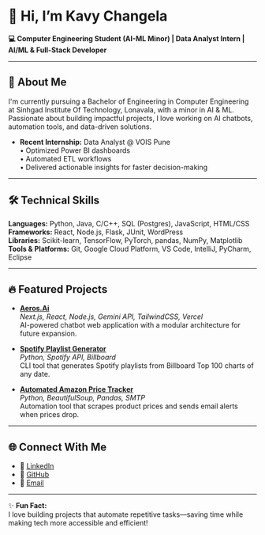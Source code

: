 # 👋 Hi, I’m Kavy Changela

**💻 Computer Engineering Student (AI-ML Minor) | Data Analyst Intern | AI/ML & Full-Stack Developer**

---

## 🚀 About Me

I'm currently pursuing a Bachelor of Engineering in Computer Engineering at Sinhgad Institute Of Technology, Lonavala, with a minor in AI & ML.  
Passionate about building impactful projects, I love working on AI chatbots, automation tools, and data-driven solutions.

- **Recent Internship:** Data Analyst @ VOIS Pune  
  • Optimized Power BI dashboards  
  • Automated ETL workflows  
  • Delivered actionable insights for faster decision-making

---

## 🛠️ Technical Skills

**Languages:** Python, Java, C/C++, SQL (Postgres), JavaScript, HTML/CSS  
**Frameworks:** React, Node.js, Flask, JUnit, WordPress  
**Libraries:** Scikit-learn, TensorFlow, PyTorch, pandas, NumPy, Matplotlib  
**Tools & Platforms:** Git, Google Cloud Platform, VS Code, IntelliJ, PyCharm, Eclipse

---

## 🔥 Featured Projects

- [**Aeros.Ai**](https://github.com/Kavychangela/Aeros.Ai)  
  *Next.js, React, Node.js, Gemini API, TailwindCSS, Vercel*  
  AI-powered chatbot web application with a modular architecture for future expansion.

- [**Spotify Playlist Generator**](https://github.com/Kavychangela/SpotifyPlaylistGenerator)  
  *Python, Spotify API, Billboard*  
  CLI tool that generates Spotify playlists from Billboard Top 100 charts of any date.

- [**Automated Amazon Price Tracker**](https://github.com/Kavychangela/Automated-Amazon-Price-Tracker-)  
  *Python, BeautifulSoup, Pandas, SMTP*  
  Automation tool that scrapes product prices and sends email alerts when prices drop.

---

## 🌐 Connect With Me

- 💼 [LinkedIn](https://www.linkedin.com/in/kavy-changela-174712288/)
- 🐙 [GitHub](https://github.com/Kavychangela)
- 📧 [Email](mailto:kavychangela89@gmail.com)

---

✨ **Fun Fact:**  
I love building projects that automate repetitive tasks—saving time while making tech more accessible and efficient!
